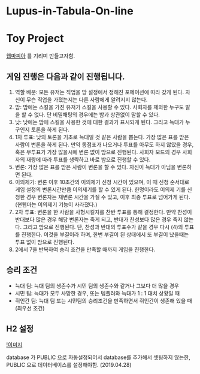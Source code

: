 # Lupus-in-Tabula-On-line
# Toy Project

[웹마피아](https://namu.wiki/w/%EC%9B%B9%EB%A7%88%ED%94%BC%EC%95%84) 를 기리며 만들고자함.

게임 진행은 다음과 같이 진행됩니다.
----

1. 역할 배분: 모든 유저는 직업을 방 설정에서 정해진 포메이션에 따라 갖게 된다. 자신이 무슨 직업을 가졌는지는 다른 사람에게 알려지지 않는다.
2. 밤: 밤에는 스킬을 가진 유저가 스킬을 사용할 수 있다. 사회자를 제외한 누구도 말을 할 수 없다. 단 비밀채팅의 경우에는 밤과 상관없이 말할 수 있다.
3. 낮: 낮에는 밤에 스킬을 사용한 것에 대한 결과가 표시되게 된다. 그리고 늑대가 누구인지 토론을 하게 된다.
4. 1차 투표: 낮의 토론을 기초로 늑대일 것 같은 사람을 뽑는다. 가장 많은 표를 받은 사람이 변론을 하게 된다.
만약 동점표가 나오거나 투표를 아무도 하지 않았을 경우, 혹은 무투표가 가장 많을시에 변론 없이 밤으로 진행된다.
사회자 모드의 경우 사회자의 재량에 따라 투표를 생략하고 바로 밤으로 진행할 수 있다.
5. 변론: 가장 많은 표를 받은 사람이 변론을 할 수 있다. 자신이 늑대가 아님을 변론하면 된다.
6. 이의제기: 변론 이후 10초간의 이의제기 신청 시간이 있으며, 이 때 신청 순서대로 게임 설정의 변론시간만큼 이의제기를 할 수 있게 된다. 한명이라도 이의제 기를 신청한 경우 변론자는 재변론 시간을 가질 수 있고, 이후 최종 투표로 넘어가게 된다.(현웹마는 이의제기 기능이 사라졌다.)
7. 2차 투표: 변론을 한 사람을 사형시킬지를 찬반 투표를 통해 결정한다. 만약 찬성이 반대보다 많은 경우 해당 변론자는 죽게 되고, 반대가 찬성보다 많은 경우 죽지 않는다. 그리고 밤으로 진행된다.
단, 찬성과 반대의 투표수가 같을 경우 다시 (4)의 투표를 진행한다. 이것을 부결이라 하며, 한번 부결이 된 상태에서 또 부결이 났을때는 투표 없이 밤으로 진행된다.
8. 2에서 7을 반복하여 승리 조건을 만족할 때까지 게임을 진행한다.

승리 조건
---

- 늑대 팀: 늑대 팀의 생존수가 시민 팀의 생존수와 같거나 그보다 더 많을 경우
- 시민 팀: 늑대가 모두 사망한 경우, 또는 템플러와 늑대가 1 : 1 대치 상황일 때
- 쥐인간 팀: 늑대 팀 또는 시민팀의 승리조건을 만족하면서 쥐인간이 생존해 있을 때(최우선 조건)



H2 설정
---
[!이미지](/img/20180428_data_driver.PNG)

database 가 PUBLIC 으로 자동설정되어서 database를 추가해서 셋팅하지 않는한, PUBLIC 으로 데이터베이스를 설정해야함. (2019.04.28) 